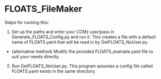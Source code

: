 # FLOATS_FileMaker

Steps for running this:

1. Set up the paths and enter your CCMz user/pass in Generate_FLOATS_Config.py and run it. This creates a file with a default name of FLOATS.yaml that will be read in by GetFLOATS_NoUser.py.

 - (alternative method) Modify the provided FLOATS_example.yaml file to suit your needs directly.

2. Run GetFLOATS_NoUser.py. This program assumes a config file called FLOATS.yaml exists in the same directory.
